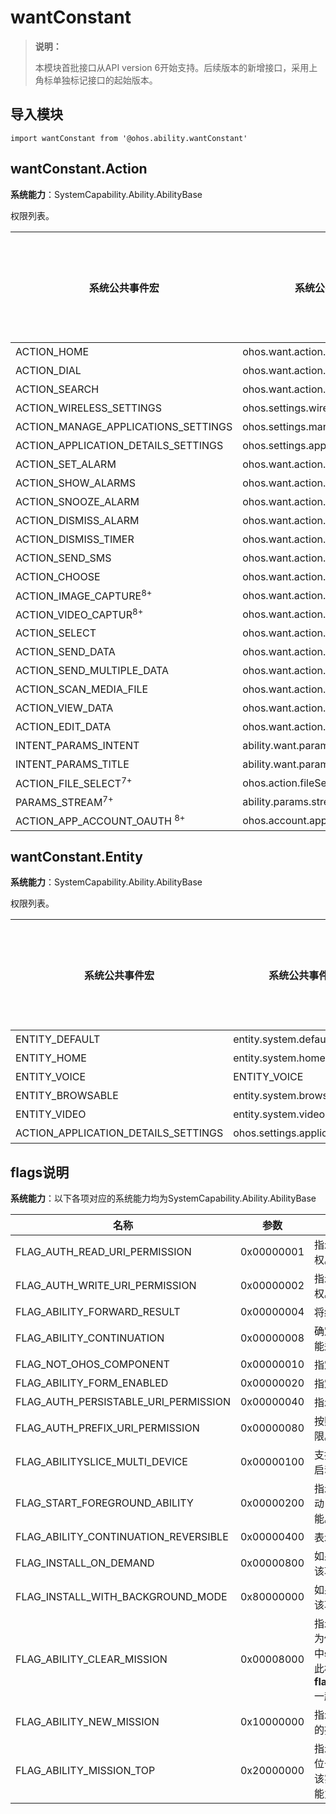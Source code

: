 # wantConstant

> **说明：**
> 
> 本模块首批接口从API version 6开始支持。后续版本的新增接口，采用上角标单独标记接口的起始版本。

## 导入模块

```
import wantConstant from '@ohos.ability.wantConstant'
```

## wantConstant.Action

**系统能力**：SystemCapability.Ability.AbilityBase

权限列表。

| 系统公共事件宏      | 系统公共事件名称          | 订阅者所需权限     |
| ------------ | ------------------ | ---------------------- |
| ACTION_HOME                                 | ohos.want.action.home                    | 无                                                           |
| ACTION_DIAL                                 | ohos.want.action.dial                    | 无                                                           |
| ACTION_SEARCH                               | ohos.want.action.search                  | 无                                                           |
| ACTION_WIRELESS_SETTINGS                    | ohos.settings.wireless                   | 无                                                           |
| ACTION_MANAGE_APPLICATIONS_SETTINGS         | ohos.settings.manage.applications        | 无                                                           |
| ACTION_APPLICATION_DETAILS_SETTINGS         | ohos.settings.application.details        | 无                                                           |
| ACTION_SET_ALARM                            | ohos.want.action.setAlarm                | 无                                                           |
| ACTION_SHOW_ALARMS                          | ohos.want.action.showAlarms              | 无                                                           |
| ACTION_SNOOZE_ALARM                         | ohos.want.action.snoozeAlarm             | 无                                                           |
| ACTION_DISMISS_ALARM                        | ohos.want.action.dismissAlarm            | 无                                                           |
| ACTION_DISMISS_TIMER                        | ohos.want.action.dismissTimer            | 无                                                           |
|  ACTION_SEND_SMS                            | ohos.want.action.sendSms                 | 无                                                           |
| ACTION_CHOOSE                               | ohos.want.action.choose                  | 无                                                           |
| ACTION_IMAGE_CAPTURE<sup>8+</sup>           | ohos.want.action.imageCapture            | 无                                                           |
| ACTION_VIDEO_CAPTUR<sup>8+</sup>            | ohos.want.action.videoCapture            | 无                                                           |
| ACTION_SELECT                               | ohos.want.action.select                  | 无                                                           |
| ACTION_SEND_DATA                            | ohos.want.action.sendData                | 无                                                           |
| ACTION_SEND_MULTIPLE_DATA                   | ohos.want.action.sendMultipleData        | 无                                                           |
| ACTION_SCAN_MEDIA_FILE                      | ohos.want.action.scanMediaFile           | 无                                                           |
| ACTION_VIEW_DATA                            | ohos.want.action.viewData                | 无                                                           |
|  ACTION_EDIT_DATA                           | ohos.want.action.editData                | 无                                                           |
|  INTENT_PARAMS_INTENT                       | ability.want.params.INTENT               | 无                                                           |
|  INTENT_PARAMS_TITLE                        | ability.want.params.TITLE                | 无                                                           |
|  ACTION_FILE_SELECT<sup>7+</sup>            | ohos.action.fileSelect                   | 无                                                           |
|  PARAMS_STREAM<sup>7+</sup>                 | ability.params.stream                    | 无                                                           |
|  ACTION_APP_ACCOUNT_OAUTH <sup>8+</sup>     | ohos.account.appAccount.action.oauth     | 无                                                           |


## wantConstant.Entity

**系统能力**：SystemCapability.Ability.AbilityBase

权限列表。

| 系统公共事件宏      | 系统公共事件名称          | 订阅者所需权限     |
| ------------ | ------------------ | ---------------------- |
| ENTITY_DEFAULT                             | entity.system.default                    | 无                                                           |
| ENTITY_HOME                                | entity.system.homel                      | 无                                                           |
| ENTITY_VOICE                               | ENTITY_VOICE                             | 无                                                           |
| ENTITY_BROWSABLE                           | entity.system.browsable                  | 无                                                           |
| ENTITY_VIDEO                               | entity.system.video                      | 无                                                           |
| ACTION_APPLICATION_DETAILS_SETTINGS        | ohos.settings.application.details        | 无                                                           |


## flags说明

**系统能力**：以下各项对应的系统能力均为SystemCapability.Ability.AbilityBase

| 名称                                 | 参数       | 描述                                                         |
| ------------------------------------ | ---------- | ------------------------------------------------------------ |
| FLAG_AUTH_READ_URI_PERMISSION        | 0x00000001 | 指示对URI执行读取操作的授权。                                  |
| FLAG_AUTH_WRITE_URI_PERMISSION       | 0x00000002 | 指示对URI执行写入操作的授权。                                  |
| FLAG_ABILITY_FORWARD_RESULT          | 0x00000004 | 将结果返回给元能力。                                           |
| FLAG_ABILITY_CONTINUATION            | 0x00000008 | 确定是否可以将本地设备上的功能迁移到远程设备。                   |
| FLAG_NOT_OHOS_COMPONENT              | 0x00000010 | 指定组件是否属于OHOS。                                         |
| FLAG_ABILITY_FORM_ENABLED            | 0x00000020 | 指定是否启动某个能力。                                          |
| FLAG_AUTH_PERSISTABLE_URI_PERMISSION | 0x00000040 | 指示URI上可能持久化的授权。                                     |
| FLAG_AUTH_PREFIX_URI_PERMISSION      | 0x00000080 | 按照前缀匹配的方式验证URI权限。                                 |
| FLAG_ABILITYSLICE_MULTI_DEVICE       | 0x00000100 | 支持分布式调度系统中的多设备启动。                               |
| FLAG_START_FOREGROUND_ABILITY        | 0x00000200 | 指示无论主机应用程序是否已启动，都将启动使用服务模板的功能。         |
| FLAG_ABILITY_CONTINUATION_REVERSIBLE | 0x00000400 | 表示迁移是可拉回的。                                             |
| FLAG_INSTALL_ON_DEMAND               | 0x00000800 | 如果未安装指定的功能，请安装该功能。                              |
| FLAG_INSTALL_WITH_BACKGROUND_MODE    | 0x80000000 | 如果未安装，使用后台模式安装该功能。                              |
| FLAG_ABILITY_CLEAR_MISSION           | 0x00008000 | 指示清除其他任务的操作。可以为传递给 **[ohos.app.Context](js-apis-ability-context.md)** 中**startAbility**方法的**Want**设置此标志，并且必须与**flag_ABILITY_NEW_MISSION**一起使用。 |
| FLAG_ABILITY_NEW_MISSION             | 0x10000000 | 指示在历史任务堆栈上创建任务的操作。                               |
| FLAG_ABILITY_MISSION_TOP             | 0x20000000 | 指示如果启动能力的现有实例已位于任务堆栈的顶部，则将重用该实例。否则，将创建一个新的能力实例。 |